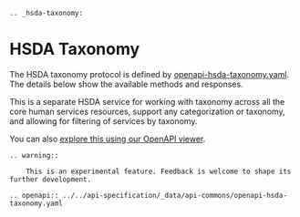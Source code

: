 ```eval_rst
.. _hsda-taxonomy:
```
# HSDA Taxonomy 

The HSDA taxonomy protocol is defined by [openapi-hsda-taxonomy.yaml](../static/openapi-hsda-taxonomy.yaml). The details below show the available methods and responses. 

This is a separate HSDA service for working with taxonomy across all the core human services resources, support any categorization or taxonomy, and allowing for filtering of services by taxonomy.

You can also [explore this using our OpenAPI viewer](../_static/swagger/?url=../openapi-hsda-taxonomy.yaml). 



```eval_rst
.. warning::
    
    This is an experimental feature. Feedback is welcome to shape its further development.

```

```eval_rst
.. openapi:: ../../api-specification/_data/api-commons/openapi-hsda-taxonomy.yaml
```
